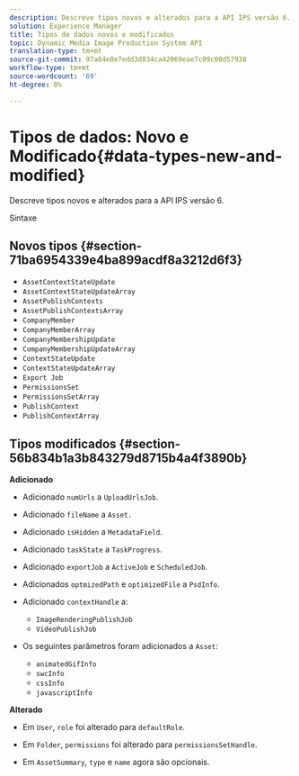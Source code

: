 ```yaml
---
description: Descreve tipos novos e alterados para a API IPS versão 6.
solution: Experience Manager
title: Tipos de dados novos e modificados
topic: Dynamic Media Image Production System API
translation-type: tm+mt
source-git-commit: 97a84e8e7edd3d834ca42069eae7c09c00d57938
workflow-type: tm+mt
source-wordcount: '69'
ht-degree: 0%

---
```



# Tipos de dados: Novo e Modificado{#data-types-new-and-modified}

Descreve tipos novos e alterados para a API IPS versão 6.

Sintaxe

## Novos tipos {#section-71ba6954339e4ba899acdf8a3212d6f3}

* `AssetContextStateUpdate`
* `AssetContextStateUpdateArray`
* `AssetPublishContexts`
* `AssetPublishContextsArray`
* `CompanyMember`
* `CompanyMemberArray`
* `CompanyMembershipUpdate`
* `CompanyMembershipUpdateArray`
* `ContextStateUpdate`
* `ContextStateUpdateArray`
* `Export Job`
* `PermissionsSet`
* `PermissionsSetArray`
* `PublishContext`
* `PublishContextArray`

## Tipos modificados {#section-56b834b1a3b843279d8715b4a4f3890b}

**Adicionado**

* Adicionado `numUrls` a `UploadUrlsJob`.

* Adicionado `fileName` a `Asset.`

* Adicionado `isHidden` a `MetadataField`.

* Adicionado `taskState` a `TaskProgress`.

* Adicionado `exportJob` a `ActiveJob` e `ScheduledJob`.

* Adicionados `optmizedPath` e `optimizedFile` a `PsdInfo`.

* Adicionado `contextHandle` a:

   * `ImageRenderingPublishJob`
   * `VideoPublishJob`

* Os seguintes parâmetros foram adicionados a `Asset`:

   * `animatedGifInfo`
   * `swcInfo`
   * `cssInfo`
   * `javascriptInfo`

**Alterado**

* Em `User`, `role` foi alterado para `defaultRole`.

* Em `Folder`, `permissions` foi alterado para `permissionsSetHandle`.

* Em `AssetSummary`, `type` e `name` agora são opcionais.

